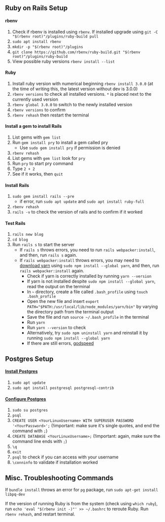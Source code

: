## Ruby on Rails Setup

#### rbenv

1. Check if rbenv is installed using `rbenv`. If installed upgrade using `git -C "$(rbenv root)"/plugins/ruby-build pull`
1. `sudo apt install rbenv`
1. `mkdir -p "$(rbenv root)"/plugins`
1. `git clone https://github.com/rbenv/ruby-build.git "$(rbenv root)"/plugins/ruby-build`
1. View possible ruby versions `rbenv install --list`

#### Ruby

1. Install ruby version with numerical beginning `rbenv install 3.0.0` (at the time of writing this, the latest version without dev is 3.0.0)
1. `rbenv versions` to check all installed versions. `*` is placed next to the currently used version
1. `rbenv global 3.0.0` to switch to the newly installed version
1. `rbenv versions` to confirm
1. `rbenv rehash` then restart the terminal

#### Install a gem to install Rails

1. List gems with `gem list`
1. Run `gem install pry` to install a gem called pry
   - Use `sudo gem install pry` if permission is denied
1. `rbenv rehash`
1. List gems with `gem list` look for `pry`
1. Run `pry` to start pry command
1. Type `2 + 2`
1. See if it works, then `quit`

#### Install Rails

1. `sudo gem install rails --pre`
   - if error, run `sudo apt update` and `sudo apt install ruby-full`
1. `rbenv rehash`
1. `rails -v` to check the version of rails and to confirm if it worked

#### Test Rails

1. `rails new blog`
1. `cd blog`
1. Run `rails s` to start the server
   - If `rails s` throws errors, you need to run `rails webpacker:install`, and then, run `rails s` again.
   - If `rails webpacker:install` throws errors, you may need to [download yarn](https://classic.yarnpkg.com/en/docs/install/#linux-stable) using `sudo npm install --global yarn`, and then, run `rails webpacker:install` again.
     - Check if yarn is correctly installed by running `yarn --version`
     - If yarn is not installed despite `sudo npm install --global yarn`, read the output on the terminal
     - In `~` directory, create a file called `.bash_profile` using `touch .bash_profile`
     - Open the new file and insert `export PATH="$PATH:/usr/local/lib/node_modules/yarn/bin"` by varying the directory path from the terminal output
     - Save the file and run `source ~/.bash_profile` in the terminal
     - Run `yarn`
     - Run `yarn --version` to check
     - Alternatively, try `sudo npm uninstall yarn` and reinstall it by running `sudo npm install --global yarn`
     - If there are still errors, [godspeed](https://stackoverflow.com/questions/40317578/yarn-global-command-not-working)

## Postgres Setup

#### [Install Postgres](https://www.digitalocean.com/community/tutorials/how-to-install-postgresql-on-ubuntu-20-04-quickstart)

1. `sudo apt update`
1. `sudo apt install postgresql postgresql-contrib`

#### [Configure Postgres](https://tuts.alexmercedcoder.com/2021/2/linuxpostgres/)

1. `sudo su postgres`
1. `psql`
1. `CREATE USER <YourLinuxUsername> WITH SUPERUSER PASSWORD '<YourPassword>';` (!important: make sure it's single quotes, and end the command with `;`)
1. `CREATE DATABASE <YourLinuxUsername>;` (!important: again, make sure the command line ends with `;`)
1. `\q`
1. `exit`
1. `psql` to check if you can access with your username
1. `\conninfo` to validate if installation worked

## Misc. Troubleshooting Commands

If `bundle install` throws an error for `pg` package, run `sudo apt-get install libpq-dev`

If the version of running Ruby is from the system (check using `which ruby`), run `echo 'eval "$(rbenv init -)"' >> ~/.bashrc` to reroute Ruby. Run `rbenv rehash`, and restart terminal.
